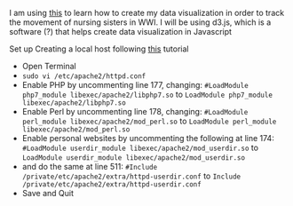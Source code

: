 I am using [this](https://flowingdata.com/2016/08/23/make-a-moving-bubbles-chart-to-show-clustering-and-distributions/) to learn how to create my data visualization in order to track the movement of nursing sisters in WWI. I will be using d3.js, which is a software (?) that helps create data visualization in Javascript

Set up
Creating a local host following [this](https://discussions.apple.com/docs/DOC-3083) tutorial
- Open Terminal
- `sudo vi /etc/apache2/httpd.conf`
- Enable PHP by uncommenting line 177, changing: `#LoadModule php7_module libexec/apache2/libphp7.so` to `LoadModule php7_module libexec/apache2/libphp7.so`
- Enable Perl by uncommenting line 178, changing: `#LoadModule perl_module libexec/apache2/mod_perl.so` to `LoadModule perl_module libexec/apache2/mod_perl.so`
- Enable personal websites by uncommenting the following at line 174: `#LoadModule userdir_module libexec/apache2/mod_userdir.so` to `LoadModule userdir_module libexec/apache2/mod_userdir.so`
- and do the same at line 511: `#Include /private/etc/apache2/extra/httpd-userdir.conf` to `Include /private/etc/apache2/extra/httpd-userdir.conf`
- Save and Quit
